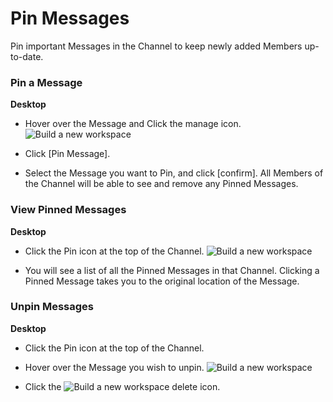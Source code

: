 # Pin Messages

 Pin important Messages in the Channel to keep newly added Members up-to-date.

   
 ### Pin a Message



**Desktop** 

* Hover over the Message and Click the manage icon. ![Build a new workspace](https://files.swit.io/help_image/FB_CH2_Delete1.png) 


* Click [Pin Message].


* Select the Message you want to Pin, and click [confirm].
  All Members of the Channel will be able to see and remove any Pinned Messages.

   
 ### View Pinned Messages



**Desktop** 

* Click the Pin icon at the top of the Channel. ![Build a new workspace](https://files.swit.io/help_image/FB_CH9_Pin1.png) 


* You will see a list of all the Pinned Messages in that Channel.
  Clicking a Pinned Message takes you to the original location of the Message.

   
 ### Unpin Messages



**Desktop** 

* Click the Pin icon at the top of the Channel.


* Hover over the Message you wish to unpin. ![Build a new workspace](https://files.swit.io/help_image/FB_CH9_Pin2.png) 


* Click the ![Build a new workspace](https://files.swit.io/help_image/FB_MC4_Remove.png) delete icon.
  